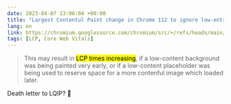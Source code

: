 ```yaml
---
date: 2023-04-07 13:06:04 +00:00
title: "Largest Contentul Paint change in Chrome 112 to ignore low-entropy images"
lang: en
link: https://chromium.googlesource.com/chromium/src/+/refs/heads/main/docs/speed/metrics_changelog/2023_04_lcp.md
tags: [LCP, Core Web Vitals]
---
```


> This may result in <mark>LCP times increasing</mark>, if a low-content background was being painted very early, or if a low-content placeholder was being used to reserve space for a more contenful image which loaded later.

Death letter to LQIP? 🙏
